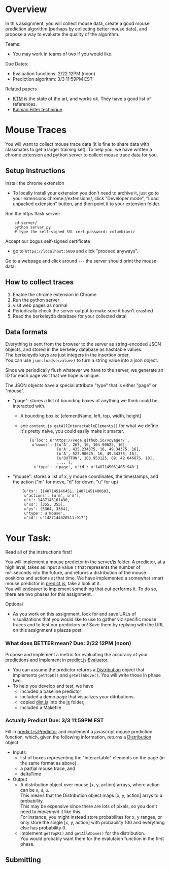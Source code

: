 # Overview

In this assignment, you will collect mouse data, create a good mouse prediction algorithm (perhaps by collecting better mouse data),
and propose a way to evaluate the quality of the algorithm.

Teams:

* You may work in teams of two if you would like.  

Due Dates: 

* Evaluation functions: 2/22 12PM (noon)
* Prediction algorithm: 3/3 11:59PM EST 

Related papers

* [KTM](http://depts.washington.edu/madlab/proj/ktm/) is the state of the art, and works _ok_.  They have a good list of references.
* [Kalman Filter technique](https://scholar.google.com/scholar?hl=en&q=User+target+intention+recognition+from+cursor+position+using+Kalman+filter&btnG=&as_sdt=1%2C33&as_sdtp=)


# Mouse Traces

You will want to collect mouse trace data (it is fine to share data with classmates to get a larger training set).
To help you, we have written a chrome extension and python server to collect mouse trace data for you.

## Setup Instructions

Install the chrome extension

* To locally install your extension you don't need to archive it, 
  just go to your extensions chrome://extensions/, click "Developer mode", 
  "Load unpacked extension" button, and then point it to your extension folder.

Run the https flask server:

        cd server/
        python server.py
        # type the self-signed SSL cert password: columbiaviz
        
Accept our bogus self-signed certificate

* go to `https://localhost:5000` and click "proceed anyways". 

Go to a webpage and click around --- the server should print the mouse data.


## How to collect traces

1. Enable the chrome extension in Chrome
2. Run the python server
3. visit web pages as normal
4. Periodically check the server output to make sure it hasn't crashed
5. Read the berkeleydb database for your collected data!


## Data formats

Everything is sent from the browser to the server as string-encoded JSON objects, and stored in the berkeley database as hashtable values.  
The berkeleydb keys are just integers in the insertion order.  
You can use `json.loads(<value>)` to turn a string value into a json object.

Since we periodically flush whatever we have to the server, we generate an ID for each page visit that we hope is unique.

The JSON objects have a special attribute "type" that is either "page" or "mouse".

* "page": stores a list of bounding boxes of anything we think could be interacted with.  
  * A bounding box is: [elementName, left, top, width, height] 
  * see `content.js:getAllInteractableElements()` for what we define.  It's pretty naive, you could easily make it smarter.

            {u'loc': u'https://vega.github.io/voyager/', 
             u'boxes': [[u'A', 267, 16, 104.90625, 16], 
                        [u'A', 425.234375, 16, 49.34375, 16], 
                        [u'A', 527.90625, 16, 49.34375, 16], 
                        [u'BUTTON', 183.953125, 89, 42.046875, 18], 
                        .... ], 
              u'type': u'page', u'id': u'1487145061405:948'}

* "mouse": stores a list of x, y mouse coordinates, the timestamps, and the action ("m" for move, "d" for down, "u" for up)


          {u'ts': [1487145146451, 1487145148068], 
           u'actions': [u'm', u'm'], 
           u't': 1487145161430, 
           u'xs': [355, 355], 
           u'ys': [3364, 3364], 
           u'type': u'mouse', 
           u'id': u'1487144820511:917'}



# Your Task:

Read all of the instructions first!  

You will implement a mouse predictor in the [server/js](./server/js) folder.
A predictor, at a high level, takes as input a value `t` that represents the number of milliseconds into the future, and
returns a distribution of the mouse positions and actions at that time.
We have implemented a somewhat smart mouse predictor in [predict.js](./server/js/predict.js), take a look at it.  
You will endeaver to implement something that out performs it.  To do so, there are two phases for this assignment.

Optional

* As you work on this assignment, look for and save URLs of visualizations that you would like to use to gather viz specific mouse traces and to test our predictors on!
  Save them by replying with the URL on this assignment's piazza post.


### What does BETTER mean? Due: 2/22 12PM (noon)

Propose and implement a metric for evaluating the accuracy of your predictions and implement in [predict.js:Evaluator](./server/js/predict.js).

* You can assume the predictor returns a [Distribution](./server/js/dist.js) object that implements `getTopK()` and `getAllAbove()`.
  You will write those in phase two.
* To help you develop and test, we have 
  * included a baseline predictor
  * included a demo page that visualizes your ditributions
  * copied [dist.js](./server/js/dist.js) into the [js](./server/js) folder, 
  * included a Makefile

### Actually Predict!   Due: 3/3 11:59PM EST 

Fill in [predict.js:Predictor](./server/js/predict.js) and implement a javascript mouse prediction function, which, 
given the following information, returns a [Distribution](./server/js/dist.js) object.  

* Inputs:
  * list of boxes representing the "interactable" elements on the page (in the same format as above), 
  * a partial mouse trace, and 
  * deltaTime
* Output
  * A distribution object over mouse [x, y, action] arrays, where action can be `m`, `d`, `u`.  
    This means that the Distribution object maps [x, y, action] arrys to a probability.  
    This may be expensive since there are lots of pixels, so you don't need to _implement_ it like this.  
    For instance, you might instead store probabilites for x, y ranges,
    or only store the single [x, y, action] with probability 100 and everything else has probability 0.
  * Implement `getTopK()` and `getAllAbove()`  for the distribution.  
    You would probably want them for the evalutaion function in the first phase.


## Submitting






